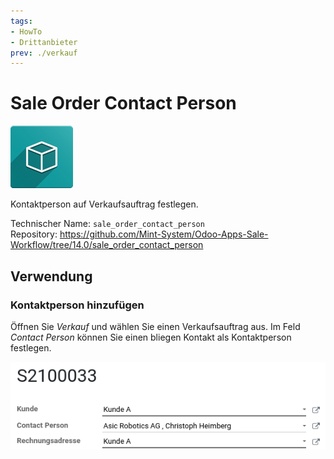 ```yaml
---
tags:
- HowTo
- Drittanbieter
prev: ./verkauf
---
```

# Sale Order Contact Person
![icon_oms_box](assets/icon_oms_box.png)

Kontaktperson auf Verkaufsauftrag festlegen. 

Technischer Name: `sale_order_contact_person`\
Repository: <https://github.com/Mint-System/Odoo-Apps-Sale-Workflow/tree/14.0/sale_order_contact_person>

## Verwendung

### Kontaktperson hinzufügen

Öffnen Sie *Verkauf* und wählen Sie einen Verkaufsauftrag aus. Im Feld *Contact Person* können Sie einen bliegen Kontakt als Kontaktperson festlegen.

![](assets/Sale%20Order%20Contact%20Person%20Beispiel.png)
